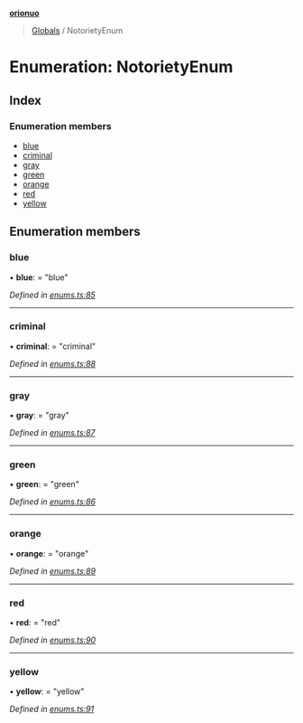 **[orionuo](../README.md)**

> [Globals](../globals.md) / NotorietyEnum

# Enumeration: NotorietyEnum

## Index

### Enumeration members

* [blue](notorietyenum.md#blue)
* [criminal](notorietyenum.md#criminal)
* [gray](notorietyenum.md#gray)
* [green](notorietyenum.md#green)
* [orange](notorietyenum.md#orange)
* [red](notorietyenum.md#red)
* [yellow](notorietyenum.md#yellow)

## Enumeration members

### blue

•  **blue**:  = "blue"

*Defined in [enums.ts:85](https://github.com/msviha/orionuo/blob/7fb91e0/src/enums.ts#L85)*

___

### criminal

•  **criminal**:  = "criminal"

*Defined in [enums.ts:88](https://github.com/msviha/orionuo/blob/7fb91e0/src/enums.ts#L88)*

___

### gray

•  **gray**:  = "gray"

*Defined in [enums.ts:87](https://github.com/msviha/orionuo/blob/7fb91e0/src/enums.ts#L87)*

___

### green

•  **green**:  = "green"

*Defined in [enums.ts:86](https://github.com/msviha/orionuo/blob/7fb91e0/src/enums.ts#L86)*

___

### orange

•  **orange**:  = "orange"

*Defined in [enums.ts:89](https://github.com/msviha/orionuo/blob/7fb91e0/src/enums.ts#L89)*

___

### red

•  **red**:  = "red"

*Defined in [enums.ts:90](https://github.com/msviha/orionuo/blob/7fb91e0/src/enums.ts#L90)*

___

### yellow

•  **yellow**:  = "yellow"

*Defined in [enums.ts:91](https://github.com/msviha/orionuo/blob/7fb91e0/src/enums.ts#L91)*
